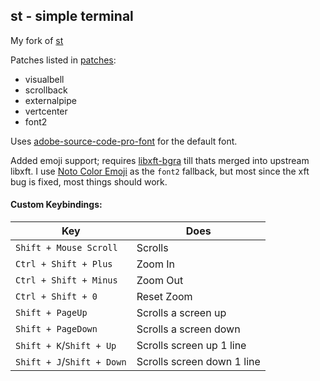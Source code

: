 ## st - simple terminal

My fork of [st](https://st.suckless.org/)

Patches listed in [patches](./patches):

* visualbell
* scrollback
* externalpipe
* vertcenter
* font2

Uses [adobe-source-code-pro-font](https://www.archlinux.org/packages/extra/any/adobe-source-code-pro-fonts/) for the default font.

Added emoji support; requires [libxft-bgra](https://aur.archlinux.org/packages/libxft-bgra/) till thats merged into upstream libxft. I use [Noto Color Emoji](https://www.archlinux.org/packages/extra/any/noto-fonts-emoji/) as the `font2` fallback, but most since the xft bug is fixed, most things should work.

#### Custom Keybindings:

Key | Does
--- | ---
`Shift + Mouse Scroll` | Scrolls
`Ctrl + Shift + Plus` | Zoom In
`Ctrl + Shift + Minus` | Zoom Out
`Ctrl + Shift + 0` | Reset Zoom
`Shift + PageUp` | Scrolls a screen up
`Shift + PageDown` | Scrolls a screen down
`Shift + K`/`Shift + Up` | Scrolls screen up 1 line
`Shift + J`/`Shift + Down` | Scrolls screen down 1 line

